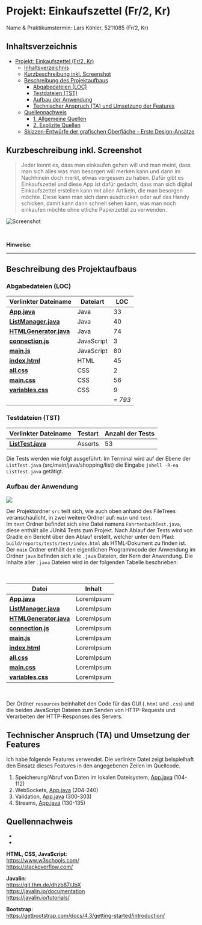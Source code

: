# Projekt: Einkaufszettel (Fr/2, Kr)

Name & Praktikumstermin: Lars Köhler, 5211085 (Fr/2, Kr)


## Inhaltsverzeichnis

- [Projekt: Einkaufszettel (Fr/2, Kr)](#Projekt-Odos---Die-Fahrtenbuch-App-Fr1-Hb)
  - [Inhaltsverzeichnis](#Inhaltsverzeichnis)
  - [Kurzbeschreibung inkl. Screenshot](#Kurzbeschreibung-inkl-Screenshot)
  - [Beschreibung des Projektaufbaus](#Beschreibung-des-Projektaufbaus)
    - [Abgabedateien (LOC)](#Abgabedateien-LOC)
    - [Testdateien (TST)](#Testdateien-TST)
    - [Aufbau der Anwendung](#Aufbau-der-Anwendung)
    - [Technischer Anspruch (TA) und Umsetzung der Features](#Technischer-Anspruch-TA-und-Umsetzung-der-Features)
  - [Quellennachweis](#Quellennachweis)
    - [1. Allgemeine Quellen](#1-Allgemeine-Quellen)
    - [2. Explizite Quellen](#2-Explizite-Quellen)
  - [Skizzen-Entwürfe der grafischen Oberfläche - Erste Design-Ansätze](#Skizzen-Entw%C3%BCrfe-der-grafischen-Oberfl%C3%A4che---Erste-Design-Ans%C3%A4tze)



## Kurzbeschreibung inkl. Screenshot

> Jeder kennt es, dass man einkaufen gehen will und man meint, dass man sich alles was man besorgen will merken kann und dann im Nachhinein doch merkt, etwas vergessen zu haben.
Dafür gibt es Einkaufszettel und diese App ist dafür gedacht, dass man sich digital Einkaufszettel erstellen kann mit allen Artikeln, die man besorgen möchte.
Diese kann man sich dann ausdrucken oder auf das Handy schicken, damit kann dann schnell sehen kann, was man noch einkaufen möchte ohne etliche Papierzettel zu verwenden.




![Screenshot](InActionCollage.jpg)

<br> 

**Hinweise**: 


---



## Beschreibung des Projektaufbaus

### Abgabedateien (LOC)

Verlinkter Dateiname | Dateiart | LOC
---------------------|----------|-----
**[App.java](/src/main/java/shopping/list/App.java)** | Java | 33
**[ListManager.java](/src/main/java/shopping/list/ListManager.java)** | Java | 40
**[HTMLGenerator.java](/src/main/java/shopping/list/HTMLGenerator.java)** | Java | 74
**[connection.js](src/main/resources/public/js/connection.js)** | JavaScript | 3
**[main.js](src/main/resources/public/js/main.js)** | JavaScript | 80
**[index.html](src/main/resources/public/index.html)** | HTML | 45
**[all.css](src/main/resources/public/css/all.css)** | CSS | 2
**[main.css](src/main/resources/public/css/main.css)** | CSS | 56
**[variables.css](src/main/resources/public/css/variables.css)** | CSS | 9
 <br> | <br> | *= 793* 


### Testdateien (TST)

Verlinkter Dateiname | Testart | Anzahl der Tests
---------------------|---------|-----------------
**[ListTest.java](/src/main/java/shopping/list/ListTest.java)** | Asserts | 53

Die Tests werden wie folgt ausgeführt: Im Terminal wird auf der Ebene der `ListTest.java` (src/main/java/shopping/list) die Eingabe `jshell -R-ea ListTest.java` getätigt.



### Aufbau der Anwendung 

![](FileTree.png)

Der Projektordner `src` teilt sich, wie auch oben anhand des FileTrees veranschaulicht,
in zwei weitere Ordner auf: `main` und `test`. <br> Im `test` Ordner befindet sich eine Datei namens `FahrtenbuchTest.java`, diese enthält alle JUnit4 Tests zum Projekt. Nach Ablauf der Tests wird von Gradle ein Bericht über den Ablauf erstellt, welcher unter dem Pfad: `build/reports/tests/test/index.html` als HTML-Dokument zu finden ist. <br>
Der `main` Ordner enthält den eigentlichen Programmcode der Anwendung im Ordner `java` befinden sich alle `.java` Dateien, der Kern der Anwendung. Die Inhalte aller `.java` Dateien wird in der folgenden Tabelle beschrieben:

<br>


| Datei | Inhalt |
| ----- | ----- |
**[App.java](/src/main/java/shopping/list/App.java)** | LoremIpsum
**[ListManager.java](/src/main/java/shopping/list/ListManager.java)** | LoremIpsum
**[HTMLGenerator.java](/src/main/java/shopping/list/HTMLGenerator.java)** | LoremIpsum
**[connection.js](src/main/resources/public/js/connection.js)** | LoremIpsum
**[main.js](src/main/resources/public/js/main.js)** | LoremIpsum
**[index.html](src/main/resources/public/index.html)** | LoremIpsum
**[all.css](src/main/resources/public/css/all.css)** | LoremIpsum
**[main.css](src/main/resources/public/css/main.css)** | LoremIpsum
**[variables.css](src/main/resources/public/css/variables.css)** | LoremIpsum

<br> 

Der Ordner `resources` beinhaltet den Code für das GUI (`.html` und `.css`) und die beiden JavaScript Dateien zum Senden von HTTP-Requests und Verarbeiten der HTTP-Responses des Servers. <br>

## Technischer Anspruch (TA) und Umsetzung der Features

Ich habe folgende Features verwendet. Die verlinkte Datei zeigt beispielhaft den Einsatz dieses Features in den angegebenen Zeilen im Quellcode.

1. Speicherung/Abruf von Daten im lokalen Dateisystem, [App.java](/src/main/java/tictactoe/App.java) (104-112)
2. WebSockets, [App.java](/src/main/java/tictactoe/App.java) (204-240)
3. Validation, [App.java](/src/main/java/tictactoe/App.java) (300-303)
4. Streams, [App.java](/src/main/java/tictactoe/App.java) (130-135)

<Ihre Dokumentation zu den Features>


## Quellennachweis

* <Quelle A>
* <Quelle B>

**HTML, CSS, JavaScript**: <br> https://www.w3schools.com/ <br>
https://stackoverflow.com/ <br>

**Javalin**: <br> https://git.thm.de/dhzb87/JbX <br>
https://javalin.io/documentation <br>
https://javalin.io/tutorials/ <br>


**Bootstrap**: <br> https://getbootstrap.com/docs/4.3/getting-started/introduction/ <br>




